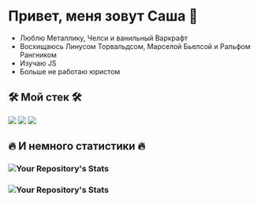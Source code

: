 # Привет, меня зовут Саша 👋

* Люблю Металлику, Челси и ванильный Варкрафт
* Восхищаюсь Линусом Торвальдсом, Марселой Бьелсой и Ральфом Рангником
* Изучаю JS
* Больше не работаю юристом

## 🛠 Мой стек 🛠

<img src="https://img.icons8.com/color/48/000000/html-5--v1.png"/> <img src="https://img.icons8.com/color/48/000000/css3.png"/> <img src="https://img.icons8.com/color/50/000000/html-5--v2.png"/>

## 🔥 И немного статистики 🔥
 ### ![Your Repository's Stats](https://github-readme-stats.vercel.app/api/top-langs/?username=SashaLisitsyn&theme=blue-green)
 ### ![Your Repository's Stats](https://github-readme-stats.vercel.app/api?username=SashaLisitsyn&show_icons=true)
